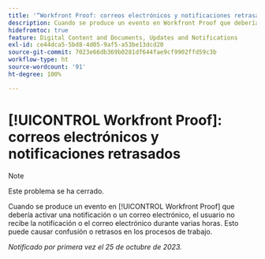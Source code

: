 ```yaml
---
title: '“Workfront Proof: correos electrónicos y notificaciones retrasados”'
description: Cuando se produce un evento en Workfront Proof que debería activar una notificación o un correo electrónico, el usuario no recibe la notificación o el correo electrónico durante varias horas. Esto puede causar confusión o retrasos en los procesos de trabajo.
hidefromtoc: true
feature: Digital Content and Documents, Updates and Notifications
exl-id: ce44dca5-5bd8-4d05-9af5-a53be13dcd20
source-git-commit: 7023e66db369b0281df644fae9cf9902ffd59c3b
workflow-type: ht
source-wordcount: '91'
ht-degree: 100%

---
```


# [!UICONTROL Workfront Proof]: correos electrónicos y notificaciones retrasados

>[!NOTE]
>
>Este problema se ha cerrado.

<!--WF and WFP TOCs-->

Cuando se produce un evento en [!UICONTROL Workfront Proof] que debería activar una notificación o un correo electrónico, el usuario no recibe la notificación o el correo electrónico durante varias horas. Esto puede causar confusión o retrasos en los procesos de trabajo.

_Notificado por primera vez el 25 de octubre de 2023._
